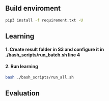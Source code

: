 ## Build  enviroment
```bash
pip3 install -f requirement.txt -U
```

## Learning
#### 1. Create result folder in S3 and configure it in ./bash_scripts/run_batch.sh line 4
#### 2. Run learning
```bash
bash ./bash_scripts/run_all.sh 
```
## Evaluation
